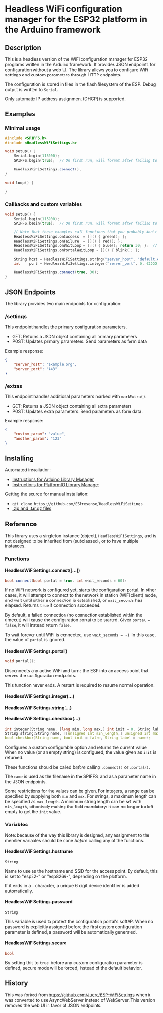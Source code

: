 # Headless WiFi configuration manager for the ESP32 platform in the Arduino framework

## Description

This is a headless version of the WiFi configuration manager for ESP32 programs written in the Arduino framework. It provides JSON endpoints for configuration without a web UI. The library allows you to configure WiFi settings and custom parameters through HTTP endpoints.

The configuration is stored in files in the flash filesystem of the ESP. Debug output is written to `Serial`.

Only automatic IP address assignment (DHCP) is supported.

## Examples

### Minimal usage

```C++
#include <SPIFFS.h>
#include <HeadlessWiFiSettings.h>

void setup() {
    Serial.begin(115200);
    SPIFFS.begin(true);  // On first run, will format after failing to mount

    HeadlessWiFiSettings.connect();
}

void loop() {
    ...
}
```

### Callbacks and custom variables

```C++
void setup() {
    Serial.begin(115200);
    SPIFFS.begin(true);  // On first run, will format after failing to mount

    // Note that these examples call functions that you probably don't have.
    HeadlessWiFiSettings.onSuccess  = []() { green(); };
    HeadlessWiFiSettings.onFailure  = []() { red(); };
    HeadlessWiFiSettings.onWaitLoop = []() { blue(); return 30; };  // delay 30 ms
    HeadlessWiFiSettings.onPortalWaitLoop = []() { blink(); };

    String host = HeadlessWiFiSettings.string("server_host", "default.example.org");
    int    port = HeadlessWiFiSettings.integer("server_port", 0, 65535, 443);

    HeadlessWiFiSettings.connect(true, 30);
}
```

## JSON Endpoints

The library provides two main endpoints for configuration:

### /settings

This endpoint handles the primary configuration parameters.

- GET: Returns a JSON object containing all primary parameters
- POST: Updates primary parameters. Send parameters as form data.

Example response:
```json
{
    "server_host": "example.org",
    "server_port": "443"
}
```

### /extras

This endpoint handles additional parameters marked with `markExtra()`.

- GET: Returns a JSON object containing all extra parameters
- POST: Updates extra parameters. Send parameters as form data.

Example response:
```json
{
    "custom_param": "value",
    "another_param": "123"
}
```

## Installing

Automated installation:
* [Instructions for Arduino Library Manager](https://www.arduino.cc/en/guide/libraries)
* [Instructions for PlatformIO Library Manager](https://platformio.org/lib/show/7251/esp32-HeadlessWiFiSettings/installation)

Getting the source for manual installation:
* `git clone https://github.com/ESPresense/HeadlessWiFiSettings`
* [.zip and .tar.gz files](https://github.com/ESPresense/HeadlessWiFiSettings/releases)

## Reference

This library uses a singleton instance (object), `HeadlessWiFiSettings`, and is not
designed to be inherited from (subclassed), or to have multiple instances.

### Functions

#### HeadlessWiFiSettings.connect([...])

```C++
bool connect(bool portal = true, int wait_seconds = 60);
```

If no WiFi network is configured yet, starts the configuration portal.
In other cases, it will attempt to connect to the network in station (WiFi
client) mode, and wait until either a connection is established, or
`wait_seconds` has elapsed. Returns `true` if connection succeeded.

By default, a failed connection (no connection established within the timeout)
will cause the configuration portal to be started. Given `portal = false`, it
will instead return `false`.

To wait forever until WiFi is connected, use `wait_seconds = -1`. In this case,
the value of `portal` is ignored.

#### HeadlessWiFiSettings.portal()

```C++
void portal();
```

Disconnects any active WiFi and turns the ESP into an access point that serves the configuration endpoints.

This function never ends. A restart is required to resume normal operation.

#### HeadlessWiFiSettings.integer(...)
#### HeadlessWiFiSettings.string(...)
#### HeadlessWiFiSettings.checkbox(...)

```C++
int integer(String name, [long min, long max,] int init = 0, String label = name);
String string(String name, [[unsigned int min_length,] unsigned int max_length,] String init = "", String label = name);
bool checkbox(String name, bool init = false, String label = name);
```

Configures a custom configurable option and returns the current value. When no
value (or an empty string) is configured, the value given as `init` is returned.

These functions should be called *before* calling `.connect()` or `.portal()`.

The `name` is used as the filename in the SPIFFS, and as a parameter name in the JSON endpoints.

Some restrictions for the values can be given. For integers, a range can be specified by supplying both `min` and `max`. For strings, a maximum length can be specified as `max_length`. A minimum string length can be set with `min_length`, effectively making the field mandatory: it can no longer be left empty to get the `init` value.

### Variables

Note: because of the way this library is designed, any assignment to the
member variables should be done *before* calling any of the functions.

#### HeadlessWiFiSettings.hostname

```C++
String
```

Name to use as the hostname and SSID for the access point. By default, this is
set to "esp32-" or "esp8266-", depending on the platform.

If it ends in a `-` character, a unique 6 digit device identifier is added automatically.

#### HeadlessWiFiSettings.password

```C++
String
```

This variable is used to protect the configuration portal's softAP. When no
password is explicitly assigned before the first custom configuration parameter
is defined, a password will be automatically generated.

#### HeadlessWiFiSettings.secure

```C++
bool
```

By setting this to `true`, before any custom configuration parameter is defined,
secure mode will be forced, instead of the default behavior.

## History

This was forked from https://github.com/Juerd/ESP-WiFiSettings when it was converted to use AsyncWebServer instead of WebServer. This version removes the web UI in favor of JSON endpoints.
